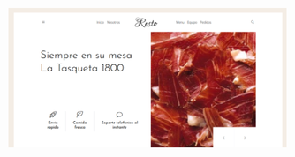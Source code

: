 ![](https://github.com/gustavogravagna/LaTasqueta1800LandingPage.Bootstrap-Javascript/blob/main/thumb.png)
